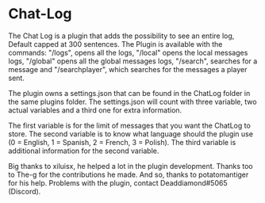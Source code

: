 # Chat-Log
The Chat Log is a plugin that adds the possibility to see an entire log, Default capped at 300 sentences. 
The Plugin is available with the commands: "/logs", opens all the logs, "/local" opens the local messages logs, "/global" opens all the global messages logs, "/search", searches for a message and "/searchplayer", which searches for the messages a player sent.

The plugin owns a settings.json that can be found in the ChatLog folder in the same plugins folder. The settings.json will count with three variable, two actual variables and a third one for extra information. 

The first variable is for the limit of messages that you want the ChatLog to store. 
The second variable is to know what language should the plugin use (0 = English, 1 = Spanish, 2 = French, 3 = Polish). 
The third variable is additional information for the second variable. 

Big thanks to xiluisx, he helped a lot in the plugin development.
Thanks too to The-g for the contributions he made. 
And so, thanks to potatomantiger for his help. 
Problems with the plugin, contact Deaddiamond#5065 (Discord). 
